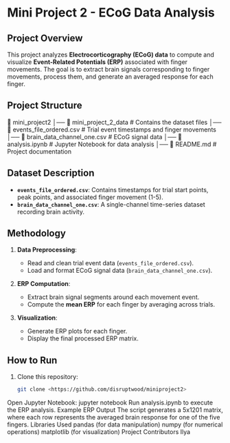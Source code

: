 # **Mini Project 2 - ECoG Data Analysis**

## **Project Overview**
This project analyzes **Electrocorticography (ECoG) data** to compute and visualize **Event-Related Potentials (ERP)** associated with finger movements. The goal is to extract brain signals corresponding to finger movements, process them, and generate an averaged response for each finger.

## **Project Structure**
📂 mini_project2 │── 📂 mini_project_2_data # Contains the dataset files │── 📄 events_file_ordered.csv # Trial event timestamps and finger movements │── 📄 brain_data_channel_one.csv # ECoG signal data │── 📄 analysis.ipynb # Jupyter Notebook for data analysis │── 📄 README.md # Project documentation

## **Dataset Description**
- **`events_file_ordered.csv`**: Contains timestamps for trial start points, peak points, and associated finger movement (1-5).
- **`brain_data_channel_one.csv`**: A single-channel time-series dataset recording brain activity.

## **Methodology**
1. **Data Preprocessing**:
   - Read and clean trial event data (`events_file_ordered.csv`).
   - Load and format ECoG signal data (`brain_data_channel_one.csv`).

2. **ERP Computation**:
   - Extract brain signal segments around each movement event.
   - Compute the **mean ERP** for each finger by averaging across trials.

3. **Visualization**:
   - Generate ERP plots for each finger.
   - Display the final processed ERP matrix.

## **How to Run**
1. Clone this repository:
   ```bash
   git clone <https://github.com/disruptwood/miniproject2>
Open Jupyter Notebook:
jupyter notebook
Run analysis.ipynb to execute the ERP analysis.
Example ERP Output
The script generates a 5x1201 matrix, where each row represents the averaged brain response for one of the five fingers.
Libraries Used
pandas (for data manipulation)
numpy (for numerical operations)
matplotlib (for visualization)
Project Contributors
Ilya

